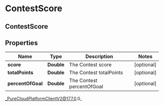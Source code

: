 # ContestScore

## ContestScore

## Properties

|Name | Type | Description | Notes|
|------------ | ------------- | ------------- | -------------|
| **score** | **Double** | The Contest score | [optional] |
| **totalPoints** | **Double** | The Contest totalPoints | [optional] |
| **percentOfGoal** | **Double** | The Contest percentOfGoal | [optional] |



_PureCloudPlatformClientV2@177.0.0_
